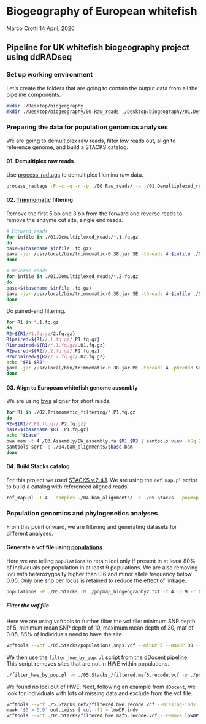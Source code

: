Biogeography of European whitefish
================
Marco Crotti
14 April, 2020

## Pipeline for UK whitefish biogeography project using ddRADseq

### Set up working environment

Let’s create the folders that are going to contain the output data from
all the pipeline components.

``` bash
mkdir ./Desktop/biogeography
mkdir ./Desktop/biogeography/00.Raw_reads ./Desktop/biogeography/01.Demultiplexed_reads ./Desktop/biogeography/02.Trimmomatic_filtering ./Desktop/biogeography/03.Assembly ./Desktop/biogeography/04.bam_alignments ./Desktop/biogeography/05.Stacks ./Desktop/biogeography/06.Phylogenetics ./Desktop/biogeography/07.Population_genetics
```

### Preparing the data for population genomics analyses

We are going to demultiplex raw reads, filter low reads out, align to
reference genome, and build a STACKS catalog.

#### 01\. Demultiplex raw reads

Use
[process\_radtags](http://catchenlab.life.illinois.edu/stacks/comp/process_radtags.php)
to demultiplex Illumina raw data.

``` bash
process_radtags -P -c -q -r -p ./00.Raw_reads/ -o ./01.Demultiplexed_reads -b ./biogeography_barcodes.txt --inline_inline -i gzfastq -y gzfastq --renz_1 pstI --renz_2 mspI -t 65
```

#### 02\. [Trimmomatic](http://www.usadellab.org/cms/?page=trimmomatic) filtering

Remove the first 5 bp and 3 bp from the forward and reverse reads to
remove the enzyme cut site, single end reads.

``` bash
# Forward reads
for infile in ./01.Demultiplexed_reads/*.1.fq.gz
do
base=$(basename $infile .fq.gz)
java -jar /usr/local/bin/trimmomatic-0.38.jar SE -threads 4 $infile ./02.Trimmomatic_filtering/$base.fq.gz HEADCROP:5
done

# Reverse reads
for infile in ./01.Demultiplexed_reads/*.2.fq.gz
do
base=$(basename $infile .fq.gz)
java -jar /usr/local/bin/trimmomatic-0.38.jar SE -threads 4 $infile ./02.Trimmomatic_filtering/$base.fq.gz HEADCROP:3
done
```

Do paired-end filtering.

``` bash
for R1 in *.1.fq.gz
do
R2=${R1//1.fq.gz/2.fq.gz}
R1paired=${R1//.1.fq.gz/.P1.fq.gz}
R1unpaired=${R1//.1.fq.gz/.U1.fq.gz}    
R2paired=${R2//.2.fq.gz/.P2.fq.gz}
R2unpaired=${R2//.2.fq.gz/.U2.fq.gz}
echo "$R1 $R2"
java -jar /usr/local/bin/trimmomatic-0.38.jar PE -threads 4 -phred33 $R1 $R2 ./02.Trimmomatic_filtering/$R1paired $R1unpaired ./02.Trimmomatic_filtering/$R2paired $R2unpaired LEADING:20 TRAILING:20 MINLEN:60
done
```

#### 03\. Align to European whitefish genome assembly

We are using [bwa](http://bio-bwa.sourceforge.net/) aligner for short
reads.

``` bash
for R1 in ./02.Trimmomatic_filtering/*.P1.fq.gz
do
R2=${R1//.P1.fq.gz/.P2.fq.gz}
base=$(basename $R1 .P1.fq.gz)
echo "$base"
bwa mem -t 4 /03.Assembly/EW_assembly.fa $R1 $R2 | samtools view -bSq 20 | \
samtools sort -o ./04.bam_alignments/$base.bam
done
```

#### 04\. Build Stacks catalog

For this project we used [STACKS
v.2.4.1](http://catchenlab.life.illinois.edu/stacks/). We are using the
`ref_map.pl` script to build a catalog with referenced aligned reads.

``` bash
ref_map.pl -T 4 --samples ./04.bam_alignments/ -o ./05.Stacks --popmap ./popmap_biogeography.txt
```

### Population genomics and phylogenetics analyses

From this point onward, we are filtering and generating datasets for
different analyses.

#### Generate a vcf file using [populations](http://catchenlab.life.illinois.edu/stacks/comp/populations.php)

Here we are telling `populations` to retain loci only if present in at
least 80% of individuals per population in at least 9 populations. We
are also removing loci with heterozygosity higher than 0.6 and minor
allele frequency below 0.05. Only one snp per locus is retained to
reduce the effect of linkage.

``` bash
populations -P ./05.Stacks -M ./popmap_biogeography2.txt -t 4 -p 9 -r 0.8 --max_obs_het 0.6 --min_maf 0.05 --write_single_snp --vcf
```

##### Filter the vcf file

Here we are using vcftools to further filter the vcf file: minimum SNP
depth of 5, minimum mean SNP depth of 10, maximum mean depth of 30, maf
of 0.05, 85% of individuals need to have the site.

``` bash
vcftools --vcf ./05.Stacks/populations.snps.vcf --minDP 5 --maxDP 30 --min-meanDP 10 --max-meanDP 30 --maf 0.05 --max-missing 0.85 --recode --recode-INFO-all --out ./5.Stacks/filtered.maf5
```

We then use the `filter_hwe_by_pop.pl` script from the
[dDocent](http://www.ddocent.com/) pipeline. This script removes sites
that are not in HWE within populations.

``` bash
./filter_hwe_by_pop.pl -v ./05.Stacks_/filtered.maf5.recode.vcf -p ./popmap_biogeography2.txt -o ./05.Stacks/filtered.hwe.maf5
```

We found no loci out of HWE. Next, following an example from `dDocent`,
we look for individuals with lots of missing data and exclude from the
vcf file.

``` bash
vcftools --vcf ./5.Stacks_ref2/filtered.hwe.recode.vcf --missing-indv
mawk '$5 > 0.9' out.imiss | cut -f1 > lowDP.indv
vcftools --vcf ./05.Stacks/filtered.hwe.maf5.recode.vcf --remove lowDP.indv --recode --recode-INFO-all --out ./05.Stacks/filtered.final.maf5
```
